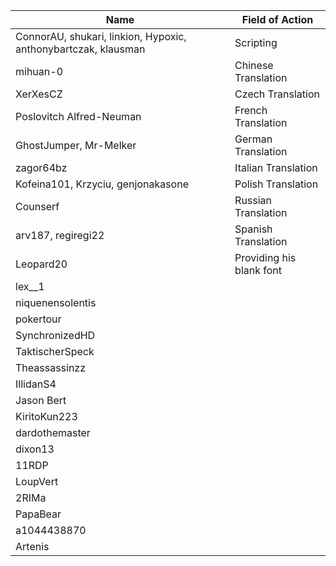 |Name | Field of Action|
--- | --- |
| ConnorAU, shukari, linkion, Hypoxic, anthonybartczak, klausman | Scripting |
| mihuan-0 | Chinese Translation |
| XerXesCZ | Czech Translation |
| Poslovitch Alfred-Neuman | French Translation |
| GhostJumper, Mr-Melker | German Translation |
| zagor64bz | Italian Translation |
| Kofeina101, Krzyciu, genjonakasone  | Polish Translation |
| Counserf | Russian Translation |
| arv187, regiregi22 | Spanish Translation |
| Leopard20 | Providing his blank font |
| lex__1 |
| niquenensolentis |
| pokertour |
| SynchronizedHD |
| TaktischerSpeck |
| Theassassinzz |
| IllidanS4 |
| Jason Bert |
| KiritoKun223 |
| dardothemaster |
| dixon13 |
| 11RDP |
| LoupVert |
| 2RIMa |
| PapaBear |
| a1044438870 |
| Artenis |